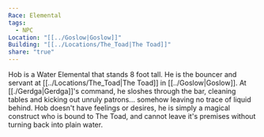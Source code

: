 ```yaml
---
Race: Elemental
tags:
  - NPC
Location: "[[../Goslow|Goslow]]"
Building: "[[../Locations/The_Toad|The Toad]]"
share: "true"
---
```


Hob is a Water Elemental that stands 8 foot tall. He is the bouncer and servant at [[../Locations/The_Toad|The Toad]] in [[../Goslow|Goslow]]. At [[./Gerdga|Gerdga]]'s command, he sloshes through the bar, cleaning tables and kicking out unruly patrons... somehow leaving no trace of liquid behind. Hob doesn't have feelings or desires, he is simply a magical construct who is bound to The Toad, and cannot leave it's premises without turning back into plain water. 